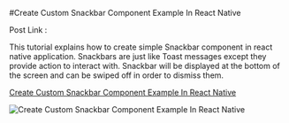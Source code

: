 #Create Custom Snackbar Component Example In React Native

Post Link : 

This tutorial explains how to create simple Snackbar component in react native application. Snackbars are just like Toast messages except they provide action to interact with. Snackbar will be displayed at the bottom of the screen and can be swiped off in order to dismiss them.

<a href="" >Create Custom Snackbar Component Example In React Native </a>

<img src="" title="Create Custom Snackbar Component Example In React Native" />  
